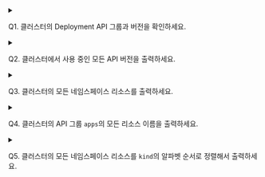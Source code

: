 <details>
<summary>

Q1. 클러스터의 Deployment API 그룹과 버전을 확인하세요.
</summary>

```sh
$ k explain deployment
KIND:     Deployment
VERSION:  apps/v1
...

$ k api-resources | grep deployment
deployments                       deploy                                          apps/v1                                true         Deployment
```

</details>

<details>
<summary>

Q2. 클러스터에서 사용 중인 모든 API 버전을 출력하세요.
</summary>

```sh
$ k api-versions
```

</details>

<details>
<summary>

Q3. 클러스터의 모든 네임스페이스 리소스를 출력하세요.
</summary>

```sh
$ k api-resources --namespaced=true
```
</details>

<details>
<summary>

Q4. 클러스터의 API 그룹 `apps`의 모든 리소스 이름을 출력하세요.
</summary>

```sh
$ k api-resources --api-group=apps -oname
```

</details>

<details>
<summary>

Q5. 클러스터의 모든 네임스페이스 리소스를 `kind`의 알파벳 순서로 정렬해서 출력하세요.
</summary>

```sh
$ k api-resources --namespaced=true --sort-by=name
```

</details>
